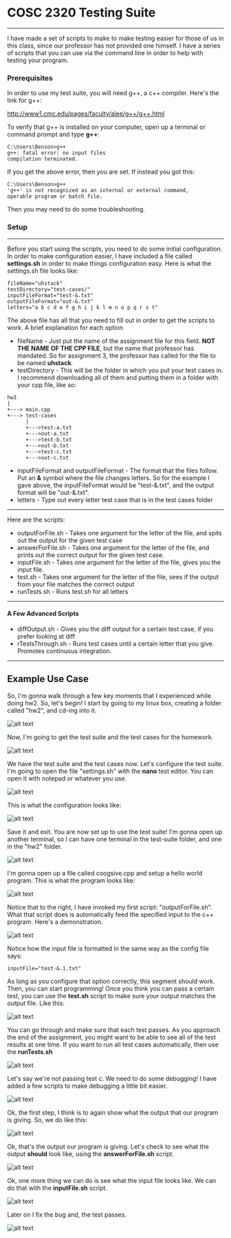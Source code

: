 # COSC 2320 Testing Suite
---
I have made a set of scripts to make to make testing easier for those of us in this class, since our professor has not provided one himself. I have a series of scripts that you can use via the command line in order to help with testing your program. 

### Prerequisites
In order to use my test suite, you will need g++, a c++ compiler. Here's the link for g++:

http://www1.cmc.edu/pages/faculty/alee/g++/g++.html

To verify that g++ is installed on your computer, open up a terminal or command prompt and type **g++**: 
```
C:\Users\Benson>g++
g++: fatal error: no input files
compilation terminated.
```
If you get the above error, then you are set. If instead you got this: 
```
C:\Users\Benson>g++
'g++' is not recognized as an internal or external command,
operable program or batch file.
```
Then you may need to do some troubleshooting.
### Setup
---
Before you start using the scripts, you need to do some initial configuration. In order to make configuration easier, I have included a file called **settings.sh** in order to make things configuration easy. Here is what the settings.sh file looks like: 
```
fileName="uhstack"
testDirectory="test-cases/"
inputFileFormat="test-&.txt"
outputFileFormat="out-&.txt"
letters="a b c d e f g h i j k l m n o p q r s t"
```
The above file has all that you need to fill out in order to get the scripts to work. A brief explanation for each option

- fileName - Just put the name of the assignment file for this field. **NOT THE NAME OF THE CPP FILE**, but the name that professor has mandated. So for assignment 3, the professor has called for the file to be named **uhstack**. 
- testDirectory - This will be the folder in which you put your test cases in. I recommend downloading all of them and putting them in a folder with your cpp file, like so: 
```
hw3
|
+---> main.cpp
+---> test-cases
      |
      +--->test-a.txt
      +--->out-a.txt
      +--->test-b.txt
      +--->out-b.txt
      +--->test-c.txt
      +--->out-c.txt
```
- inputFileFormat and outputFileFormat - The format that the files follow. Put an **&** symbol where the file changes letters. So for the example I gave above, the inputFileFormat would be "test-&.txt", and the output format will be "out-&.txt".
- letters - Type out every letter test case that is in the test cases folder
---
Here are the scripts: 
- outputForFile.sh - Takes one argument for the letter of the file, and spits out the output for the given test case
- answerForFile.sh - Takes one argument for the letter of the file, and prints out the correct output for the given test case.
- inputFile.sh - Takes one argument for the letter of the file, gives you the input file.
- test.sh - Takes one argument for the letter of the file, sees if the output from your file matches the correct output
- runTests.sh - Runs test.sh for all letters

---
#### A Few Advanced Scripts
- diffOutput.sh - Gives you the diff output for a certain test case, if you prefer looking at diff
- rTestsThrough.sh - Runs test cases until a certain letter that you give. Promotes continuous integration. 

---
## Example Use Case
So, I'm gonna walk through a few key moments that I experienced while doing hw2. So, let's begin! I start by going to my linux box, creating a folder called "hw2", and cd-ing into it.

![alt text](pictures/17:13:52.png?raw=true)

Now, I'm going to get the test suite and the test cases for the homework.

![alt text](pictures/16:52:06.png?raw=true)

We have the test suite and the test cases now. Let's configure the test suite. I'm going to open the file "settings.sh" with the **nano** test editor. You can open it with notepad or whatever you use.

![alt text](pictures/16:52:21.png?raw=true)

This is what the configuration looks like: 

![alt text](pictures/16:54:05.png?raw=true)

Save it and exit. You are now set up to use the test suite! I'm gonna open up another terminal, so I can have one terminal in the test-suite folder, and one in the "hw2" folder.

![alt text](pictures/16:55:00.png?raw=true)

I'm gonna open up a file called coogsive.cpp and setup a hello world program. This is what the program looks like: 

![alt text](pictures/16:55:35.png?raw=true)

Notice that to the right, I have invoked my first script: "outputForFile.sh". What that script does is automatically feed the specified input to the c++ program. Here's a demonstration. 

![alt text](picture/20:38:31.png?raw=true)

Notice how the input file is formatted in the same way as the config file says: 
```
inputFile="test-&.1.txt"
```

As long as you configure that option correctly, this segment should work. Then, you can start programming! Once you think you can pass a certain test, you can use the **test.sh** script to make sure your output matches the output file. Like this:

![alt text](picture/17:03:03.png?raw=true)

You can go through and make sure that each test passes. As you approach the end of the assignment, you might want to be able to see all of the test results at one time. If you want to run all test cases automatically, then use the **runTests.sh**

![alt text](picture/17:03:58.png?raw=true)

Let's say we're not passing test c. We need to do some debugging! I have added a few scripts to make debugging a little bit easier. 

![alt text](picture/17:04:20.png?raw=true)

Ok, the first step, I think is to again show what the output that our program is giving. So, we do like this:

![alt text](picture/20:48:35.png?raw=true)

Ok, that's the output our program is giving. Let's check to see what the output **should** look like, using the **answerForFile.sh** script.

![alt text](picture/20:51:00.png?raw=true)

Ok, one more thing we can do is see what the input file looks like. We can do that with the **inputFile.sh** script.

![alt text](picture/20:51:00.png?raw=true)

Later on I fix the bug and, the test passes. 

![alt text](picture/20:53:37.png?raw=true)